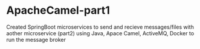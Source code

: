 # ApacheCamel-part1
Created SpringBoot microservices to send and recieve messages/files with aother microservice (part2) using Java, Apace Camel, ActiveMQ, Docker to run the message broker
